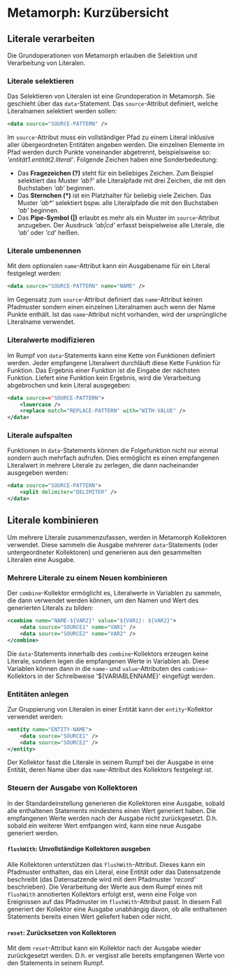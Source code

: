 # Metamorph: Kurzübersicht

## Literale verarbeiten

Die Grundoperationen von Metamorph erlauben die Selektion und Verarbeitung von
Literalen.

### Literale selektieren

Das Selektieren von Literalen ist eine Grundoperation in Metamorph. Sie 
geschieht über das `data`-Statement. Das `source`-Attribut definiert, welche Literalnamen selektiert werden sollen:

```xml
<data source="SOURCE-PATTERN" />
```

Im `source`-Attribut muss ein vollständiger Pfad zu einem Literal inklusive
aller übergeordneten Entitäten angeben werden. Die einzelnen Elemente im Pfad
werden durch Punkte voneinander abgetrennt, beispielsweise so:
_'entität1.entität2.literal'_. Folgende Zeichen haben eine Sonderbedeutung:

 * Das **Fragezeichen (?)** steht für ein beliebiges Zeichen. Zum Beispiel
   selektiert das Muster _'ab?'_ alle Literalpfade mit drei Zeichen, die mit den
   Buchstaben _'ab'_ beginnen.
 * Das **Sternchen (*)** ist ein Platzhalter für beliebig viele Zeichen. Das
   Muster _'ab*'_ selektiert bspw. alle Literalpfade die mit den Buchstaben 
   _'ab'_ beginnen.
 * Das **Pipe-Symbol (|)** erlaubt es mehr als ein Muster im `source`-Attribut
   anzugeben. Der Ausdruck _'ab|cd'_ erfasst beispielweise alle Literale, die 
   _'ab'_ oder _'cd'_ heißen.


### Literale umbenennen

Mit dem optionalen `name`-Attribut kann ein Ausgabename für ein Literal 
festgelegt werden:

```xml
<data source="SOURCE-PATTERN" name="NAME" />
```

Im Gegensatz zum `source`-Attribut definiert das `name`-Attribut keinen 
Pfadmuster sondern einen einzelnen Literalnamen auch wenn der Name Punkte 
enthält. Ist das `name`-Attribut nicht vorhanden, wird der ursprüngliche 
Literalname verwendet.


### Literalwerte modifizieren

Im Rumpf von `data`-Statements kann eine Kette von Funktionen definiert werden.
Jeder empfangene Literalwert durchläuft diese Kette Funktion für Funktion. Das
Ergebnis einer Funktion ist die Eingabe der nächsten Funktion. Liefert eine
Funktion kein Ergebnis, wird die Verarbeitung abgebrochen und kein Literal
ausgegeben:

```xml
<data source=="SOURCE-PATTERN">
	<lowercase />
	<replace match="REPLACE-PATTERN" with="WITH-VALUE" />
</data>
```

### Literale aufspalten

Funktionen in `data`-Statements können die Folgefunktion nicht nur einmal
sondern auch mehrfach aufrufen. Dies ermöglicht es einen empfangenen Literalwert
in mehrere Literale zu zerlegen, die dann nacheinander ausgegeben werden:

```xml
<data source="SOURCE-PATTERN">
	<split delimiter="DELIMITER" />
</data>
```

## Literale kombinieren

Um mehrere Literale zusammenzufassen, werden in Metamorph Kollektoren verwendet.
Diese sammeln die Ausgabe mehrerer `data`-Statements (oder untergeordneter
Kollektoren) und generieren aus den gesammelten Literalen eine Ausgabe.

### Mehrere Literale zu einem Neuen kombinieren

Der `combine`-Kollektor ermöglicht es, Literalwerte in Variablen zu sammeln,
die dann verwendet werden können, um den Namen und Wert des generierten 
Literals zu bilden:

```xml
<combine name="NAME-${VAR2}" value="${VAR1}: ${VAR2}">
	<data source="SOURCE1" name="VAR1" />
	<data source="SOURCE2" name="VAR2" />
</combine>
```

Die `data`-Statements innerhalb des `combine`-Kollektors erzeugen keine 
Literale, sondern legen die empfangenen Werte in Variablen ab. Diese Variablen
können dann in die `name`- und `value`-Attributen des `combine`-Kollektors in 
der Schreibweise '${VARIABLENNAME}' eingefügt werden.


### Entitäten anlegen

Zur Gruppierung von Literalen in einer Entität kann der `entity`-Kollektor 
verwendet werden:

```xml
<entity name="ENTITY-NAME">
	<data source="SOURCE1" />
	<data source="SOURCE2" />
</entity>
```

Der Kollektor fasst die Literale in seinem Rumpf bei der Ausgabe in eine
Entität, deren Name über das `name`-Attribut des Kollektors festgelegt ist.


### Steuern der Ausgabe von Kollektoren

In der Standardeinstellung generieren die Kollektoren eine Ausgabe, sobald alle
enthaltenen Statements mindestens einen Wert generiert haben. Die empfangenen
Werte werden nach der Ausgabe nicht zurückgesetzt. D.h. sobald ein weiterer Wert
emfpangen wird, kann eine neue Ausgabe generiert werden.

#### `flushWith`: Unvollständige Kollektoren ausgeben

Alle Kollektoren unterstützen das `flushWith`-Attribut. Dieses kann ein
Pfadmuster enthalten, das ein Literal, eine Entität oder das Datensatzende
beschreibt (das Datensatzende wird mit dem Pfadmuster _'record'_ beschrieben).
Die Verarbeitung der Werte aus dem Rumpf eines mit `flushWith` annotierten
Kollektors erfolgt erst, wenn eine Folge von Ereignissen auf das Pfadmuster im
`flushWith`-Attribut passt. In diesem Fall generiert der Kollektor eine Ausgabe
unabhängig davon, ob alle enthaltenen Statements bereits einen Wert geliefert
haben oder nicht.

#### `reset`: Zurücksetzen von Kollektoren

Mit dem `reset`-Attribut kann ein Kollektor nach der Ausgabe wieder 
zurückgesetzt werden. D.h. er vergisst alle bereits empfangenen Werte von den
Statements in seinem Rumpf.
